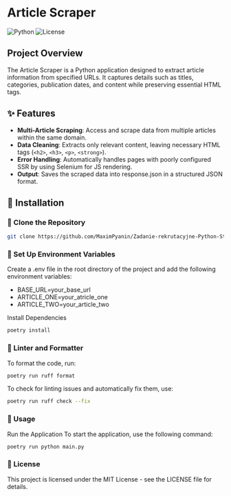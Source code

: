 # Article Scraper

![Python](https://img.shields.io/badge/Python-3.12-blue?style=for-the-badge&logo=python)
![License](https://img.shields.io/badge/License-MIT-yellow?style=for-the-badge&logo=open-source-initiative)

## **Project Overview**

The Article Scraper is a Python application designed to extract article information from specified URLs. It captures details such as titles, categories, publication dates, and content while preserving essential HTML tags.

## ✨ **Features**

- **Multi-Article Scraping**: Access and scrape data from multiple articles within the same domain.
- **Data Cleaning**: Extracts only relevant content, leaving necessary HTML tags (`<h2>`, `<h3>`, `<p>`, `<strong>`).
- **Error Handling**: Automatically handles pages with poorly configured SSR by using Selenium for JS rendering.
- **Output**: Saves the scraped data into response.json in a structured JSON format.

## 💾 Installation

### 📂 Clone the Repository

```bash
git clone https://github.com/MaximPyanin/Zadanie-rekrutacyjne-Python-Sta-.git
```

### 🔐 Set Up Environment Variables
Create a .env file in the root directory of the project and add the following environment variables:

- BASE_URL=your_base_url
- ARTICLE_ONE=your_atricle_one
- ARTICLE_TWO=your_article_two

Install Dependencies
```bash
poetry install
```

### 🧹 Linter and Formatter
To format the code, run:
```bash
poetry run ruff format
```

To check for linting issues and automatically fix them, use:
```bash
poetry run ruff check --fix
```
### 🔧 Usage
Run the Application
To start the application, use the following command:

```bash
poetry run python main.py
```

### 📄   License
This project is licensed under the MIT License - see the LICENSE file for details.